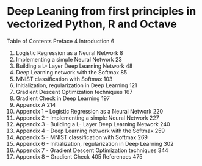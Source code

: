 # Deep Leaning from first principles in vectorized Python, R and Octave

Table of Contents
Preface 4
Introduction 6
1. Logistic Regression as a Neural Network 8
2. Implementing a simple Neural Network 23
3. Building a L- Layer Deep Learning Network 48
4. Deep Learning network with the Softmax 85
5. MNIST classification with Softmax 103
6. Initialization, regularization in Deep Learning 121
7. Gradient Descent Optimization techniques 167
8. Gradient Check in Deep Learning 197
1. Appendix A 214
2. Appendix 1 – Logistic Regression as a Neural Network 220
3. Appendix 2 - Implementing a simple Neural Network 227
4. Appendix 3 - Building a L- Layer Deep Learning Network 240
5. Appendix 4 - Deep Learning network with the Softmax 259
6. Appendix 5 - MNIST classification with Softmax 269
7. Appendix 6 - Initialization, regularization in Deep Learning 302
8. Appendix 7 - Gradient Descent Optimization techniques 344
9. Appendix 8 – Gradient Check 405
References 475
